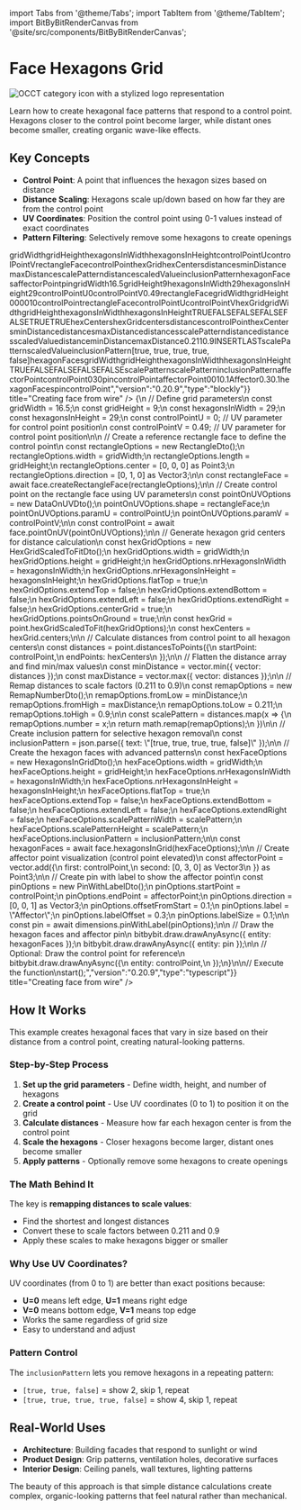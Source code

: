 import Tabs from '@theme/Tabs';
import TabItem from '@theme/TabItem';
import BitByBitRenderCanvas from '@site/src/components/BitByBitRenderCanvas';

# Face Hexagons Grid

<img 
  class="category-icon-small" 
  src="https://s.bitbybit.dev/assets/icons/white/occt-icon.svg" 
  alt="OCCT category icon with a stylized logo representation" 
  title="OCCT category icon" />

Learn how to create hexagonal face patterns that respond to a control point. Hexagons closer to the control point become larger, while distant ones become smaller, creating organic wave-like effects.

## Key Concepts

- **Control Point**: A point that influences the hexagon sizes based on distance
- **Distance Scaling**: Hexagons scale up/down based on how far they are from the control point
- **UV Coordinates**: Position the control point using 0-1 values instead of exact coordinates
- **Pattern Filtering**: Selectively remove some hexagons to create openings

<Tabs groupId="creating-face-from-wire">
<TabItem value="rete" label="Rete">
    <BitByBitRenderCanvas
    requireManualStart={true}
    script={{"script":"{\"id\":\"rete-v2-json\",\"nodes\":{\"ad44930c8195910f\":{\"id\":\"ad44930c8195910f\",\"name\":\"bitbybit.math.numberSlider\",\"customName\":\"width\",\"data\":{\"options\":{\"min\":5,\"max\":20,\"step\":0.1,\"width\":350,\"updateOnDrag\":false},\"number\":16.5},\"inputs\":{},\"position\":[429.0393216527848,1082.0251674594201]},\"45d60b87e0a0dfe4\":{\"id\":\"45d60b87e0a0dfe4\",\"name\":\"bitbybit.math.numberSlider\",\"customName\":\"heigt\",\"data\":{\"number\":9},\"inputs\":{},\"position\":[425.09924690643385,1237.0805987593171]},\"4c96351a40ef58d6\":{\"id\":\"4c96351a40ef58d6\",\"name\":\"bitbybit.math.numberSlider\",\"customName\":\"subdivisions w\",\"data\":{\"options\":{\"min\":5,\"max\":40,\"step\":1,\"width\":350,\"updateOnDrag\":false},\"number\":29},\"inputs\":{},\"position\":[418.6444537944787,1401.327026548878]},\"fc0f10f55cfd78c2\":{\"id\":\"fc0f10f55cfd78c2\",\"name\":\"bitbybit.math.numberSlider\",\"customName\":\"subdivisions h\",\"data\":{\"options\":{\"min\":0,\"max\":40,\"step\":0.1,\"width\":350,\"updateOnDrag\":false},\"number\":29},\"inputs\":{},\"position\":[420.87238961044295,1553.8214401409848]},\"6d7ccba935d50289\":{\"id\":\"6d7ccba935d50289\",\"name\":\"bitbybit.point.hexGridScaledToFit\",\"customName\":\"hex grid scaled to fit\",\"async\":false,\"drawable\":false,\"data\":{\"genericNodeData\":{\"hide\":false,\"oneOnOne\":false,\"flatten\":0,\"forceExecution\":false},\"width\":10,\"height\":10,\"nrHexagonsInWidth\":10,\"nrHexagonsInHeight\":10,\"flatTop\":true,\"extendTop\":false,\"extendBottom\":false,\"extendLeft\":false,\"extendRight\":false,\"centerGrid\":true,\"pointsOnGround\":true},\"inputs\":{\"width\":{\"connections\":[{\"node\":\"ad44930c8195910f\",\"output\":\"result\",\"data\":{}}]},\"height\":{\"connections\":[{\"node\":\"45d60b87e0a0dfe4\",\"output\":\"result\",\"data\":{}}]},\"nrHexagonsInWidth\":{\"connections\":[{\"node\":\"4c96351a40ef58d6\",\"output\":\"result\",\"data\":{}}]},\"nrHexagonsInHeight\":{\"connections\":[{\"node\":\"fc0f10f55cfd78c2\",\"output\":\"result\",\"data\":{}}]}},\"position\":[1228.6706775196694,464.9599084442343]},\"7b0ab71fb1f37ec8\":{\"id\":\"7b0ab71fb1f37ec8\",\"name\":\"bitbybit.json.getValueOnProp\",\"customName\":\"get value on prop\",\"async\":false,\"drawable\":false,\"data\":{\"genericNodeData\":{\"hide\":false,\"oneOnOne\":false,\"flatten\":0,\"forceExecution\":false},\"property\":\"centers\"},\"inputs\":{\"json\":{\"connections\":[{\"node\":\"6d7ccba935d50289\",\"output\":\"result\",\"data\":{}}]}},\"position\":[1630.8940177883746,464.77851777398433]},\"d040fd68bc78c1cc\":{\"id\":\"d040fd68bc78c1cc\",\"name\":\"bitbybit.point.distancesToPoints\",\"customName\":\"distances to points\",\"async\":false,\"drawable\":false,\"data\":{\"genericNodeData\":{\"hide\":false,\"oneOnOne\":false,\"flatten\":0,\"forceExecution\":false}},\"inputs\":{\"startPoint\":{\"connections\":[{\"node\":\"e3e97d1a757cfadc\",\"output\":\"result\",\"data\":{}}]},\"endPoints\":{\"connections\":[{\"node\":\"7b0ab71fb1f37ec8\",\"output\":\"result\",\"data\":{}}]}},\"position\":[2466.435030881331,224.36748166490298]},\"ba7f7e91dd75c55d\":{\"id\":\"ba7f7e91dd75c55d\",\"name\":\"bitbybit.vector.max\",\"customName\":\"max\",\"async\":false,\"drawable\":false,\"data\":{\"genericNodeData\":{\"hide\":false,\"oneOnOne\":false,\"flatten\":0,\"forceExecution\":false}},\"inputs\":{\"vector\":{\"connections\":[{\"node\":\"d040fd68bc78c1cc\",\"output\":\"result\",\"data\":{}}]}},\"position\":[2932.748806773879,486.8563013473016]},\"c71bfe07b38e41f9\":{\"id\":\"c71bfe07b38e41f9\",\"name\":\"bitbybit.vector.min\",\"customName\":\"min\",\"async\":false,\"drawable\":false,\"data\":{\"genericNodeData\":{\"hide\":false,\"oneOnOne\":false,\"flatten\":0,\"forceExecution\":false}},\"inputs\":{\"vector\":{\"connections\":[{\"node\":\"d040fd68bc78c1cc\",\"output\":\"result\",\"data\":{}}]}},\"position\":[2936.335250319339,225.2391480706185]},\"e09dbe00c352ccd0\":{\"id\":\"e09dbe00c352ccd0\",\"name\":\"bitbybit.math.remap\",\"customName\":\"remap\",\"async\":false,\"drawable\":false,\"data\":{\"genericNodeData\":{\"hide\":false,\"oneOnOne\":false,\"flatten\":0,\"forceExecution\":false},\"number\":0.5,\"fromLow\":0,\"fromHigh\":1,\"toLow\":0.211,\"toHigh\":0.9},\"inputs\":{\"fromHigh\":{\"connections\":[{\"node\":\"ba7f7e91dd75c55d\",\"output\":\"result\",\"data\":{}}]},\"fromLow\":{\"connections\":[{\"node\":\"c71bfe07b38e41f9\",\"output\":\"result\",\"data\":{}}]},\"number\":{\"connections\":[{\"node\":\"4451d9707782e77e\",\"output\":\"result\",\"data\":{}}]}},\"position\":[3388.229444402424,181.6348369460197]},\"4451d9707782e77e\":{\"id\":\"4451d9707782e77e\",\"name\":\"bitbybit.lists.flatten\",\"customName\":\"flatten\",\"data\":{\"nrLevels\":1},\"inputs\":{\"list\":{\"connections\":[{\"node\":\"d040fd68bc78c1cc\",\"output\":\"result\",\"data\":{}}]}},\"position\":[2938.4179420951496,14.356319078361025]},\"e1fcbf08c74d2039\":{\"id\":\"e1fcbf08c74d2039\",\"name\":\"bitbybit.json.parse\",\"customName\":\"parse\",\"async\":false,\"drawable\":false,\"data\":{\"genericNodeData\":{\"hide\":false,\"oneOnOne\":false,\"flatten\":0,\"forceExecution\":false},\"text\":\"[true, true, true, true, false]\"},\"inputs\":{},\"position\":[4181.572933865546,1697.8419602693875]},\"16d3131b4a0a16da\":{\"id\":\"16d3131b4a0a16da\",\"name\":\"bitbybit.occt.shapes.face.hexagonsInGrid\",\"customName\":\"hexagons in grid\",\"async\":true,\"drawable\":true,\"data\":{\"genericNodeData\":{\"hide\":false,\"oneOnOne\":false,\"flatten\":0,\"forceExecution\":false},\"width\":10,\"height\":10,\"nrHexagonsInWidth\":10,\"nrHexagonsInHeight\":10,\"flatTop\":true,\"extendTop\":false,\"extendBottom\":false,\"extendLeft\":false,\"extendRight\":false},\"inputs\":{\"width\":{\"connections\":[{\"node\":\"ad44930c8195910f\",\"output\":\"result\",\"data\":{}}]},\"height\":{\"connections\":[{\"node\":\"45d60b87e0a0dfe4\",\"output\":\"result\",\"data\":{}}]},\"nrHexagonsInWidth\":{\"connections\":[{\"node\":\"4c96351a40ef58d6\",\"output\":\"result\",\"data\":{}}]},\"nrHexagonsInHeight\":{\"connections\":[{\"node\":\"fc0f10f55cfd78c2\",\"output\":\"result\",\"data\":{}}]},\"scalePatternWidth\":{\"connections\":[{\"node\":\"188edaa55cc48f55\",\"output\":\"list\",\"data\":{}}]},\"scalePatternHeight\":{\"connections\":[{\"node\":\"188edaa55cc48f55\",\"output\":\"list\",\"data\":{}}]},\"inclusionPattern\":{\"connections\":[{\"node\":\"e1fcbf08c74d2039\",\"output\":\"result\",\"data\":{}}]}},\"position\":[4601.643014193374,1179.7801930070877]},\"6817a3e119b8001e\":{\"id\":\"6817a3e119b8001e\",\"name\":\"bitbybit.occt.shapes.face.createRectangleFace\",\"customName\":\"rectangle face\",\"async\":true,\"drawable\":true,\"data\":{\"genericNodeData\":{\"hide\":true,\"oneOnOne\":false,\"flatten\":0,\"forceExecution\":false},\"width\":1,\"length\":2,\"center\":[0,0,0],\"direction\":[0,1,0]},\"inputs\":{\"width\":{\"connections\":[{\"node\":\"ad44930c8195910f\",\"output\":\"result\",\"data\":{}}]},\"length\":{\"connections\":[{\"node\":\"45d60b87e0a0dfe4\",\"output\":\"result\",\"data\":{}}]}},\"position\":[1233.1555294494865,66.5092462243021]},\"e3e97d1a757cfadc\":{\"id\":\"e3e97d1a757cfadc\",\"name\":\"bitbybit.occt.shapes.face.pointOnUV\",\"customName\":\"point on uv\",\"async\":true,\"drawable\":true,\"data\":{\"genericNodeData\":{\"hide\":true,\"oneOnOne\":false,\"flatten\":0,\"forceExecution\":false},\"paramU\":0.5,\"paramV\":0.5},\"inputs\":{\"shape\":{\"connections\":[{\"node\":\"6817a3e119b8001e\",\"output\":\"result\",\"data\":{}}]},\"paramU\":{\"connections\":[{\"node\":\"70bbd4e213abbcaf\",\"output\":\"result\",\"data\":{}}]},\"paramV\":{\"connections\":[{\"node\":\"75479b9084987307\",\"output\":\"result\",\"data\":{}}]}},\"position\":[1804.7348160741294,-345.33507323009553]},\"70bbd4e213abbcaf\":{\"id\":\"70bbd4e213abbcaf\",\"name\":\"bitbybit.math.numberSlider\",\"customName\":\"u1\",\"data\":{\"options\":{\"min\":0,\"max\":1,\"step\":0.01,\"width\":350,\"updateOnDrag\":false},\"number\":0},\"inputs\":{},\"position\":[482.238253954552,-303.0919535070989]},\"75479b9084987307\":{\"id\":\"75479b9084987307\",\"name\":\"bitbybit.math.numberSlider\",\"customName\":\"v1\",\"data\":{\"options\":{\"min\":0,\"max\":1,\"step\":0.01,\"width\":350,\"updateOnDrag\":false},\"number\":0.49},\"inputs\":{},\"position\":[477.9973898770159,-143.21421959629308]},\"188edaa55cc48f55\":{\"id\":\"188edaa55cc48f55\",\"name\":\"bitbybit.lists.createList\",\"customName\":\"create list\",\"data\":{},\"inputs\":{\"listElements\":{\"connections\":[{\"node\":\"e09dbe00c352ccd0\",\"output\":\"result\",\"data\":{}}]}},\"position\":[3774.1237260005505,222.0353306345227]},\"7b30d93ddc67215e\":{\"id\":\"7b30d93ddc67215e\",\"name\":\"bitbybit.vector.add\",\"customName\":\"add\",\"async\":false,\"drawable\":false,\"data\":{\"genericNodeData\":{\"hide\":false,\"oneOnOne\":false,\"flatten\":0,\"forceExecution\":false}},\"inputs\":{\"first\":{\"connections\":[{\"node\":\"e3e97d1a757cfadc\",\"output\":\"result\",\"data\":{}}]},\"second\":{\"connections\":[{\"node\":\"8a9746568185ff05\",\"output\":\"result\",\"data\":{}}]}},\"position\":[2808.986525228427,-469.65148540833]},\"8a9746568185ff05\":{\"id\":\"8a9746568185ff05\",\"name\":\"bitbybit.vector.vectorXYZ\",\"customName\":\"vector xyz\",\"async\":false,\"drawable\":true,\"data\":{\"genericNodeData\":{\"hide\":true,\"oneOnOne\":false,\"flatten\":0,\"forceExecution\":false},\"x\":0,\"y\":3,\"z\":0},\"inputs\":{},\"position\":[2407.7419693212737,-248.19410922127568]},\"52c7bcb502b29908\":{\"id\":\"52c7bcb502b29908\",\"name\":\"bitbybit.occt.dimensions.pinWithLabel\",\"customName\":\"pin with label\",\"async\":true,\"drawable\":true,\"data\":{\"genericNodeData\":{\"hide\":false,\"oneOnOne\":false,\"flatten\":0,\"forceExecution\":false},\"startPoint\":[0,0,0],\"endPoint\":[0,5,2],\"direction\":[0,0,1],\"offsetFromStart\":0.1,\"label\":\"Affector\",\"labelOffset\":0.3,\"labelSize\":0.1},\"inputs\":{\"endPoint\":{\"connections\":[{\"node\":\"7b30d93ddc67215e\",\"output\":\"result\",\"data\":{}}]},\"startPoint\":{\"connections\":[{\"node\":\"e3e97d1a757cfadc\",\"output\":\"result\",\"data\":{}}]}},\"position\":[3232.1990358973653,-753.8800452539867]}}}","version":"0.20.9","type":"rete"}}
    title="Creating face from wire"
    />
</TabItem>
<TabItem value="blockly" label="Blockly">
  <BitByBitRenderCanvas
    requireManualStart={true}
    script={{"script":"<xml xmlns=\"https://developers.google.com/blockly/xml\"><variables><variable id=\"gridWidth\">gridWidth</variable><variable id=\"gridHeight\">gridHeight</variable><variable id=\"hexagonsInWidth\">hexagonsInWidth</variable><variable id=\"hexagonsInHeight\">hexagonsInHeight</variable><variable id=\"controlPointU\">controlPointU</variable><variable id=\"controlPointV\">controlPointV</variable><variable id=\"rectangleFace\">rectangleFace</variable><variable id=\"controlPoint\">controlPoint</variable><variable id=\"hexGrid\">hexGrid</variable><variable id=\"hexCenters\">hexCenters</variable><variable id=\"distances\">distances</variable><variable id=\"minDistance\">minDistance</variable><variable id=\"maxDistance\">maxDistance</variable><variable id=\"scalePattern\">scalePattern</variable><variable id=\"distance\">distance</variable><variable id=\"scaledValue\">scaledValue</variable><variable id=\"inclusionPattern\">inclusionPattern</variable><variable id=\"hexagonFaces\">hexagonFaces</variable><variable id=\"affectorPoint\">affectorPoint</variable><variable id=\"pin\">pin</variable></variables><block type=\"variables_set\" id=\"setGridWidth\" x=\"-500\" y=\"-500\"><field name=\"VAR\" id=\"gridWidth\">gridWidth</field><value name=\"VALUE\"><block type=\"math_number\" id=\"gridWidthValue\"><field name=\"NUM\">16.5</field></block></value><next><block type=\"variables_set\" id=\"setGridHeight\"><field name=\"VAR\" id=\"gridHeight\">gridHeight</field><value name=\"VALUE\"><block type=\"math_number\" id=\"gridHeightValue\"><field name=\"NUM\">9</field></block></value><next><block type=\"variables_set\" id=\"setHexagonsInWidth\"><field name=\"VAR\" id=\"hexagonsInWidth\">hexagonsInWidth</field><value name=\"VALUE\"><block type=\"math_number\" id=\"hexagonsInWidthValue\"><field name=\"NUM\">29</field></block></value><next><block type=\"variables_set\" id=\"setHexagonsInHeight\"><field name=\"VAR\" id=\"hexagonsInHeight\">hexagonsInHeight</field><value name=\"VALUE\"><block type=\"math_number\" id=\"hexagonsInHeightValue\"><field name=\"NUM\">29</field></block></value><next><block type=\"variables_set\" id=\"setControlPointU\"><field name=\"VAR\" id=\"controlPointU\">controlPointU</field><value name=\"VALUE\"><block type=\"math_number\" id=\"controlPointUValue\"><field name=\"NUM\">0</field></block></value><next><block type=\"variables_set\" id=\"setControlPointV\"><field name=\"VAR\" id=\"controlPointV\">controlPointV</field><value name=\"VALUE\"><block type=\"math_number\" id=\"controlPointVValue\"><field name=\"NUM\">0.49</field></block></value><next><block type=\"variables_set\" id=\"setRectangleFace\"><field name=\"VAR\" id=\"rectangleFace\">rectangleFace</field><value name=\"VALUE\"><block type=\"base_time_await_return\" id=\"awaitRectangleFace\"><value name=\"Promise\"><block type=\"bitbybit.occt.shapes.face.createRectangleFace\" id=\"createRectangleFace\"><value name=\"Width\"><block type=\"variables_get\" id=\"getRectangleWidth\"><field name=\"VAR\" id=\"gridWidth\">gridWidth</field></block></value><value name=\"Length\"><block type=\"variables_get\" id=\"getRectangleLength\"><field name=\"VAR\" id=\"gridHeight\">gridHeight</field></block></value><value name=\"Center\"><block type=\"bitbybit.point.pointXYZ\" id=\"rectangleCenter\"><value name=\"X\"><block type=\"math_number\" id=\"rectangleCenterX\"><field name=\"NUM\">0</field></block></value><value name=\"Y\"><block type=\"math_number\" id=\"rectangleCenterY\"><field name=\"NUM\">0</field></block></value><value name=\"Z\"><block type=\"math_number\" id=\"rectangleCenterZ\"><field name=\"NUM\">0</field></block></value></block></value><value name=\"Direction\"><block type=\"bitbybit.vector.vectorXYZ\" id=\"rectangleDirection\"><value name=\"X\"><block type=\"math_number\" id=\"rectangleDirectionX\"><field name=\"NUM\">0</field></block></value><value name=\"Y\"><block type=\"math_number\" id=\"rectangleDirectionY\"><field name=\"NUM\">1</field></block></value><value name=\"Z\"><block type=\"math_number\" id=\"rectangleDirectionZ\"><field name=\"NUM\">0</field></block></value></block></value></block></value></block></value><next><block type=\"variables_set\" id=\"setControlPoint\"><field name=\"VAR\" id=\"controlPoint\">controlPoint</field><value name=\"VALUE\"><block type=\"base_time_await_return\" id=\"awaitControlPoint\"><value name=\"Promise\"><block type=\"bitbybit.occt.shapes.face.pointOnUV\" id=\"pointOnUV\"><value name=\"Shape\"><block type=\"variables_get\" id=\"getShapeForUV\"><field name=\"VAR\" id=\"rectangleFace\">rectangleFace</field></block></value><value name=\"ParamU\"><block type=\"variables_get\" id=\"getParamU\"><field name=\"VAR\" id=\"controlPointU\">controlPointU</field></block></value><value name=\"ParamV\"><block type=\"variables_get\" id=\"getParamV\"><field name=\"VAR\" id=\"controlPointV\">controlPointV</field></block></value></block></value></block></value><next><block type=\"variables_set\" id=\"setHexGrid\"><field name=\"VAR\" id=\"hexGrid\">hexGrid</field><value name=\"VALUE\"><block type=\"bitbybit.point.hexGridScaledToFit\" id=\"hexGridScaledToFit\"><value name=\"Width\"><block type=\"variables_get\" id=\"getHexGridWidth\"><field name=\"VAR\" id=\"gridWidth\">gridWidth</field></block></value><value name=\"Height\"><block type=\"variables_get\" id=\"getHexGridHeight\"><field name=\"VAR\" id=\"gridHeight\">gridHeight</field></block></value><value name=\"NrHexagonsInWidth\"><block type=\"variables_get\" id=\"getHexagonsWidth\"><field name=\"VAR\" id=\"hexagonsInWidth\">hexagonsInWidth</field></block></value><value name=\"NrHexagonsInHeight\"><block type=\"variables_get\" id=\"getHexagonsHeight\"><field name=\"VAR\" id=\"hexagonsInHeight\">hexagonsInHeight</field></block></value><value name=\"FlatTop\"><block type=\"logic_boolean\" id=\"flatTopValue\"><field name=\"BOOL\">TRUE</field></block></value><value name=\"ExtendTop\"><block type=\"logic_boolean\" id=\"extendTopValue\"><field name=\"BOOL\">FALSE</field></block></value><value name=\"ExtendBottom\"><block type=\"logic_boolean\" id=\"extendBottomValue\"><field name=\"BOOL\">FALSE</field></block></value><value name=\"ExtendLeft\"><block type=\"logic_boolean\" id=\"extendLeftValue\"><field name=\"BOOL\">FALSE</field></block></value><value name=\"ExtendRight\"><block type=\"logic_boolean\" id=\"extendRightValue\"><field name=\"BOOL\">FALSE</field></block></value><value name=\"CenterGrid\"><block type=\"logic_boolean\" id=\"centerGridValue\"><field name=\"BOOL\">TRUE</field></block></value><value name=\"PointsOnGround\"><block type=\"logic_boolean\" id=\"pointsOnGroundValue\"><field name=\"BOOL\">TRUE</field></block></value></block></value><next><block type=\"variables_set\" id=\"setHexCenters\"><field name=\"VAR\" id=\"hexCenters\">hexCenters</field><value name=\"VALUE\"><block type=\"bitbybit.json.getValueOnProp\" id=\"getHexCenters\"><value name=\"Json\"><block type=\"variables_get\" id=\"getHexGridForCenters\"><field name=\"VAR\" id=\"hexGrid\">hexGrid</field></block></value><value name=\"Property\"><block type=\"text\" id=\"centersProperty\"><field name=\"TEXT\">centers</field></block></value></block></value><next><block type=\"variables_set\" id=\"setDistances\"><field name=\"VAR\" id=\"distances\">distances</field><value name=\"VALUE\"><block type=\"bitbybit.point.distancesToPoints\" id=\"distancesToPoints\"><value name=\"StartPoint\"><block type=\"variables_get\" id=\"getControlPointForDistances\"><field name=\"VAR\" id=\"controlPoint\">controlPoint</field></block></value><value name=\"EndPoints\"><block type=\"variables_get\" id=\"getHexCentersForDistances\"><field name=\"VAR\" id=\"hexCenters\">hexCenters</field></block></value></block></value><next><block type=\"variables_set\" id=\"setMinDistance\"><field name=\"VAR\" id=\"minDistance\">minDistance</field><value name=\"VALUE\"><block type=\"bitbybit.vector.min\" id=\"vectorMin\"><value name=\"Vector\"><block type=\"variables_get\" id=\"getDistancesForMin\"><field name=\"VAR\" id=\"distances\">distances</field></block></value></block></value><next><block type=\"variables_set\" id=\"setMaxDistance\"><field name=\"VAR\" id=\"maxDistance\">maxDistance</field><value name=\"VALUE\"><block type=\"bitbybit.vector.max\" id=\"vectorMax\"><value name=\"Vector\"><block type=\"variables_get\" id=\"getDistancesForMax\"><field name=\"VAR\" id=\"distances\">distances</field></block></value></block></value><next><block type=\"variables_set\" id=\"setScalePattern\"><field name=\"VAR\" id=\"scalePattern\">scalePattern</field><value name=\"VALUE\"><block type=\"lists_create_with\" id=\"emptyScalePattern\"><mutation items=\"0\"></mutation></block></value><next><block type=\"controls_forEach\" id=\"forEachDistance\"><field name=\"VAR\" id=\"distance\">distance</field><value name=\"LIST\"><block type=\"variables_get\" id=\"getDistancesForLoop\"><field name=\"VAR\" id=\"distances\">distances</field></block></value><statement name=\"DO\"><block type=\"variables_set\" id=\"setScaledValue\"><field name=\"VAR\" id=\"scaledValue\">scaledValue</field><value name=\"VALUE\"><block type=\"bitbybit.math.remap\" id=\"remapDistance\"><value name=\"Number\"><block type=\"variables_get\" id=\"getCurrentDistance\"><field name=\"VAR\" id=\"distance\">distance</field></block></value><value name=\"FromLow\"><block type=\"variables_get\" id=\"getMinDistance\"><field name=\"VAR\" id=\"minDistance\">minDistance</field></block></value><value name=\"FromHigh\"><block type=\"variables_get\" id=\"getMaxDistance\"><field name=\"VAR\" id=\"maxDistance\">maxDistance</field></block></value><value name=\"ToLow\"><block type=\"math_number\" id=\"toLowValue\"><field name=\"NUM\">0.211</field></block></value><value name=\"ToHigh\"><block type=\"math_number\" id=\"toHighValue\"><field name=\"NUM\">0.9</field></block></value></block></value><next><block type=\"lists_setIndex\" id=\"addScaledValue\"><mutation at=\"false\"></mutation><field name=\"MODE\">INSERT</field><field name=\"WHERE\">LAST</field><value name=\"LIST\"><block type=\"variables_get\" id=\"getScalePatternList\"><field name=\"VAR\" id=\"scalePattern\">scalePattern</field></block></value><value name=\"TO\"><block type=\"variables_get\" id=\"getScaledValue\"><field name=\"VAR\" id=\"scaledValue\">scaledValue</field></block></value></block></next></block></statement><next><block type=\"variables_set\" id=\"setInclusionPattern\"><field name=\"VAR\" id=\"inclusionPattern\">inclusionPattern</field><value name=\"VALUE\"><block type=\"bitbybit.json.parse\" id=\"parseInclusionPattern\"><value name=\"Text\"><block type=\"text\" id=\"inclusionPatternText\"><field name=\"TEXT\">[true, true, true, true, false]</field></block></value></block></value><next><block type=\"variables_set\" id=\"setHexagonFaces\"><field name=\"VAR\" id=\"hexagonFaces\">hexagonFaces</field><value name=\"VALUE\"><block type=\"base_time_await_return\" id=\"awaitHexagonFaces\"><value name=\"Promise\"><block type=\"bitbybit.occt.shapes.face.hexagonsInGrid\" id=\"hexagonsInGrid\"><value name=\"Width\"><block type=\"variables_get\" id=\"getWidthForHexFaces\"><field name=\"VAR\" id=\"gridWidth\">gridWidth</field></block></value><value name=\"Height\"><block type=\"variables_get\" id=\"getHeightForHexFaces\"><field name=\"VAR\" id=\"gridHeight\">gridHeight</field></block></value><value name=\"NrHexagonsInWidth\"><block type=\"variables_get\" id=\"getHexWidthForFaces\"><field name=\"VAR\" id=\"hexagonsInWidth\">hexagonsInWidth</field></block></value><value name=\"NrHexagonsInHeight\"><block type=\"variables_get\" id=\"getHexHeightForFaces\"><field name=\"VAR\" id=\"hexagonsInHeight\">hexagonsInHeight</field></block></value><value name=\"FlatTop\"><block type=\"logic_boolean\" id=\"flatTopForFaces\"><field name=\"BOOL\">TRUE</field></block></value><value name=\"ExtendTop\"><block type=\"logic_boolean\" id=\"extendTopForFaces\"><field name=\"BOOL\">FALSE</field></block></value><value name=\"ExtendBottom\"><block type=\"logic_boolean\" id=\"extendBottomForFaces\"><field name=\"BOOL\">FALSE</field></block></value><value name=\"ExtendLeft\"><block type=\"logic_boolean\" id=\"extendLeftForFaces\"><field name=\"BOOL\">FALSE</field></block></value><value name=\"ExtendRight\"><block type=\"logic_boolean\" id=\"extendRightForFaces\"><field name=\"BOOL\">FALSE</field></block></value><value name=\"ScalePatternWidth\"><block type=\"variables_get\" id=\"getScalePatternForWidth\"><field name=\"VAR\" id=\"scalePattern\">scalePattern</field></block></value><value name=\"ScalePatternHeight\"><block type=\"variables_get\" id=\"getScalePatternForHeight\"><field name=\"VAR\" id=\"scalePattern\">scalePattern</field></block></value><value name=\"InclusionPattern\"><block type=\"variables_get\" id=\"getInclusionPattern\"><field name=\"VAR\" id=\"inclusionPattern\">inclusionPattern</field></block></value></block></value></block></value><next><block type=\"variables_set\" id=\"setAffectorPoint\"><field name=\"VAR\" id=\"affectorPoint\">affectorPoint</field><value name=\"VALUE\"><block type=\"bitbybit.vector.add\" id=\"addAffectorOffset\"><value name=\"First\"><block type=\"variables_get\" id=\"getControlPointForAffector\"><field name=\"VAR\" id=\"controlPoint\">controlPoint</field></block></value><value name=\"Second\"><block type=\"bitbybit.vector.vectorXYZ\" id=\"affectorOffset\"><value name=\"X\"><block type=\"math_number\" id=\"affectorOffsetX\"><field name=\"NUM\">0</field></block></value><value name=\"Y\"><block type=\"math_number\" id=\"affectorOffsetY\"><field name=\"NUM\">3</field></block></value><value name=\"Z\"><block type=\"math_number\" id=\"affectorOffsetZ\"><field name=\"NUM\">0</field></block></value></block></value></block></value><next><block type=\"variables_set\" id=\"setPin\"><field name=\"VAR\" id=\"pin\">pin</field><value name=\"VALUE\"><block type=\"base_time_await_return\" id=\"awaitPin\"><value name=\"Promise\"><block type=\"bitbybit.occt.dimensions.pinWithLabel\" id=\"pinWithLabel\"><value name=\"StartPoint\"><block type=\"variables_get\" id=\"getControlPointForPin\"><field name=\"VAR\" id=\"controlPoint\">controlPoint</field></block></value><value name=\"EndPoint\"><block type=\"variables_get\" id=\"getAffectorPointForPin\"><field name=\"VAR\" id=\"affectorPoint\">affectorPoint</field></block></value><value name=\"Direction\"><block type=\"bitbybit.vector.vectorXYZ\" id=\"pinDirection\"><value name=\"X\"><block type=\"math_number\" id=\"pinDirectionX\"><field name=\"NUM\">0</field></block></value><value name=\"Y\"><block type=\"math_number\" id=\"pinDirectionY\"><field name=\"NUM\">0</field></block></value><value name=\"Z\"><block type=\"math_number\" id=\"pinDirectionZ\"><field name=\"NUM\">1</field></block></value></block></value><value name=\"OffsetFromStart\"><block type=\"math_number\" id=\"pinOffset\"><field name=\"NUM\">0.1</field></block></value><value name=\"Label\"><block type=\"text\" id=\"pinLabel\"><field name=\"TEXT\">Affector</field></block></value><value name=\"LabelOffset\"><block type=\"math_number\" id=\"pinLabelOffset\"><field name=\"NUM\">0.3</field></block></value><value name=\"LabelSize\"><block type=\"math_number\" id=\"pinLabelSize\"><field name=\"NUM\">0.1</field></block></value></block></value></block></value><next><block type=\"bitbybit.draw.drawAnyAsyncNoReturn\" id=\"drawHexagonFaces\"><value name=\"Entity\"><block type=\"variables_get\" id=\"getHexagonFacesForDraw\"><field name=\"VAR\" id=\"hexagonFaces\">hexagonFaces</field></block></value><next><block type=\"bitbybit.draw.drawAnyAsyncNoReturn\" id=\"drawPin\"><value name=\"Entity\"><block type=\"variables_get\" id=\"getPinForDraw\"><field name=\"VAR\" id=\"pin\">pin</field></block></value><next><block type=\"bitbybit.draw.drawAnyAsyncNoReturn\" id=\"drawControlPoint\"><value name=\"Entity\"><block type=\"variables_get\" id=\"getControlPointForDraw\"><field name=\"VAR\" id=\"controlPoint\">controlPoint</field></block></value></block></next></block></next></block></next></block></next></block></next></block></next></block></next></block></next></block></next></block></next></block></next></block></next></block></next></block></next></block></next></block></next></block></next></block></next></block></xml>","version":"0.20.9","type":"blockly"}}
    title="Creating face from wire"
    />
</TabItem>
<TabItem value="typescript" label="TypeScript">
<BitByBitRenderCanvas
    requireManualStart={true}
    script={{"script":"// Import required DTOs and types for face hexagon grid creation\nconst { HexagonsInGridDto, RectangleDto, DataOnUVDto, PinWithLabelDto } = Bit.Inputs.OCCT;\nconst { HexGridScaledToFitDto } = Bit.Inputs.Point;\nconst { RemapNumberDto } = Bit.Inputs.Math;\nconst { HexGridData } = Bit.Models.Point;\n\ntype Point3 = Bit.Inputs.Base.Point3;\ntype Vector3 = Bit.Inputs.Base.Vector3;\ntype TopoDSFacePointer = Bit.Inputs.OCCT.TopoDSFacePointer;\n\n// Get access to OCCT face, point, and utility functions\nconst { face } = bitbybit.occt.shapes;\nconst { point } = bitbybit;\nconst { math, vector, json, lists } = bitbybit;\nconst { dimensions } = bitbybit.occt;\n\n// Define the main function to create advanced hexagon face pattern\nconst start = async () => {\n    // Define grid parameters\n    const gridWidth = 16.5;\n    const gridHeight = 9;\n    const hexagonsInWidth = 29;\n    const hexagonsInHeight = 29;\n    const controlPointU = 0; // UV parameter for control point position\n    const controlPointV = 0.49; // UV parameter for control point position\n\n    // Create a reference rectangle face to define the control point\n    const rectangleOptions = new RectangleDto();\n    rectangleOptions.width = gridWidth;\n    rectangleOptions.length = gridHeight;\n    rectangleOptions.center = [0, 0, 0] as Point3;\n    rectangleOptions.direction = [0, 1, 0] as Vector3;\n\n    const rectangleFace = await face.createRectangleFace(rectangleOptions);\n\n    // Create control point on the rectangle face using UV parameters\n    const pointOnUVOptions = new DataOnUVDto<TopoDSFacePointer>();\n    pointOnUVOptions.shape = rectangleFace;\n    pointOnUVOptions.paramU = controlPointU;\n    pointOnUVOptions.paramV = controlPointV;\n\n    const controlPoint = await face.pointOnUV(pointOnUVOptions);\n\n    // Generate hexagon grid centers for distance calculation\n    const hexGridOptions = new HexGridScaledToFitDto();\n    hexGridOptions.width = gridWidth;\n    hexGridOptions.height = gridHeight;\n    hexGridOptions.nrHexagonsInWidth = hexagonsInWidth;\n    hexGridOptions.nrHexagonsInHeight = hexagonsInHeight;\n    hexGridOptions.flatTop = true;\n    hexGridOptions.extendTop = false;\n    hexGridOptions.extendBottom = false;\n    hexGridOptions.extendLeft = false;\n    hexGridOptions.extendRight = false;\n    hexGridOptions.centerGrid = true;\n    hexGridOptions.pointsOnGround = true;\n\n    const hexGrid = point.hexGridScaledToFit(hexGridOptions);\n    const hexCenters = hexGrid.centers;\n\n    // Calculate distances from control point to all hexagon centers\n    const distances = point.distancesToPoints({\n        startPoint: controlPoint,\n        endPoints: hexCenters\n    });\n\n    // Flatten the distance array and find min/max values\n    const minDistance = vector.min({ vector: distances });\n    const maxDistance = vector.max({ vector: distances });\n\n    // Remap distances to scale factors (0.211 to 0.9)\n    const remapOptions = new RemapNumberDto();\n    remapOptions.fromLow = minDistance;\n    remapOptions.fromHigh = maxDistance;\n    remapOptions.toLow = 0.211;\n    remapOptions.toHigh = 0.9;\n\n    const scalePattern = distances.map(x => {\n        remapOptions.number = x;\n        return math.remap(remapOptions);\n    })\n\n    // Create inclusion pattern for selective hexagon removal\n    const inclusionPattern = json.parse({ text: \"[true, true, true, true, false]\" });\n\n    // Create the hexagon faces with advanced patterns\n    const hexFaceOptions = new HexagonsInGridDto();\n    hexFaceOptions.width = gridWidth;\n    hexFaceOptions.height = gridHeight;\n    hexFaceOptions.nrHexagonsInWidth = hexagonsInWidth;\n    hexFaceOptions.nrHexagonsInHeight = hexagonsInHeight;\n    hexFaceOptions.flatTop = true;\n    hexFaceOptions.extendTop = false;\n    hexFaceOptions.extendBottom = false;\n    hexFaceOptions.extendLeft = false;\n    hexFaceOptions.extendRight = false;\n    hexFaceOptions.scalePatternWidth = scalePattern;\n    hexFaceOptions.scalePatternHeight = scalePattern;\n    hexFaceOptions.inclusionPattern = inclusionPattern;\n\n    const hexagonFaces = await face.hexagonsInGrid(hexFaceOptions);\n\n    // Create affector point visualization (control point elevated)\n    const affectorPoint = vector.add({\n        first: controlPoint,\n        second: [0, 3, 0] as Vector3\n    }) as Point3;\n\n    // Create pin with label to show the affector point\n    const pinOptions = new PinWithLabelDto();\n    pinOptions.startPoint = controlPoint;\n    pinOptions.endPoint = affectorPoint;\n    pinOptions.direction = [0, 0, 1] as Vector3;\n    pinOptions.offsetFromStart = 0.1;\n    pinOptions.label = \"Affector\";\n    pinOptions.labelOffset = 0.3;\n    pinOptions.labelSize = 0.1;\n\n    const pin = await dimensions.pinWithLabel(pinOptions);\n\n    // Draw the hexagon faces and affector pin\n    bitbybit.draw.drawAnyAsync({ entity: hexagonFaces });\n    bitbybit.draw.drawAnyAsync({ entity: pin });\n\n    // Optional: Draw the control point for reference\n    bitbybit.draw.drawAnyAsync({\n        entity: controlPoint,\n    });\n}\n\n// Execute the function\nstart();","version":"0.20.9","type":"typescript"}}
    title="Creating face from wire"
    />
</TabItem>
</Tabs>

## How It Works

This example creates hexagonal faces that vary in size based on their distance from a control point, creating natural-looking patterns.

### Step-by-Step Process

1. **Set up the grid parameters** - Define width, height, and number of hexagons
2. **Create a control point** - Use UV coordinates (0 to 1) to position it on the grid
3. **Calculate distances** - Measure how far each hexagon center is from the control point
4. **Scale the hexagons** - Closer hexagons become larger, distant ones become smaller
5. **Apply patterns** - Optionally remove some hexagons to create openings

### The Math Behind It

The key is **remapping distances to scale values**:
- Find the shortest and longest distances
- Convert these to scale factors between 0.211 and 0.9
- Apply these scales to make hexagons bigger or smaller

### Why Use UV Coordinates?

UV coordinates (from 0 to 1) are better than exact positions because:
- **U=0** means left edge, **U=1** means right edge
- **V=0** means bottom edge, **V=1** means top edge
- Works the same regardless of grid size
- Easy to understand and adjust

### Pattern Control

The `inclusionPattern` lets you remove hexagons in a repeating pattern:
- `[true, true, false]` = show 2, skip 1, repeat
- `[true, true, true, true, false]` = show 4, skip 1, repeat

## Real-World Uses

- **Architecture**: Building facades that respond to sunlight or wind
- **Product Design**: Grip patterns, ventilation holes, decorative surfaces
- **Interior Design**: Ceiling panels, wall textures, lighting patterns

The beauty of this approach is that simple distance calculations create complex, organic-looking patterns that feel natural rather than mechanical.
